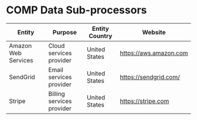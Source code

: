 # COMP Data Sub-processors

| **Entity**          | **Purpose**               | **Entity Country**| **Website**            |
|---------------------|---------------------------|-------------------|------------------------|
| Amazon Web Services | Cloud services provider   | United States     | https://aws.amazon.com |
| SendGrid            | Email services provider   | United States     | https://sendgrid.com/  |
| Stripe              | Billing services provider | United States     | https://stripe.com     |